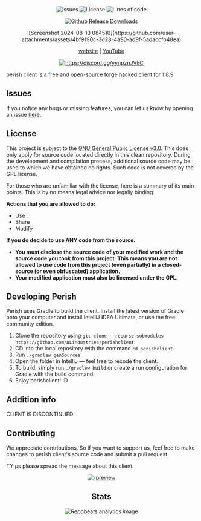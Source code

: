 <div align="center">
    <img src="https://img.shields.io/github/issues/DLindustries/perishclient?style=flat" alt="issues">
    <img src="https://img.shields.io/badge/license-GPLV3-green" alt="License">
    <img src="https://tokei.rs/b1/github/DLindustries/perishclient?category=code&style=flat" alt="Lines of code">
</p>

[![Github Release Downloads](https://img.shields.io/github/downloads/DLindustries/perishclient/total?label=Github%20Release%20Downloads&style=flat-square)](https://github.com/20laid/perishclient/releases)

<p>
    ![Screenshot 2024-08-13 084510](https://github.com/user-attachments/assets/4bf9190c-3d28-4a90-ad9f-5adaccfb48ea)
</p>

[website](perishclient.codedesign.app) |
[YouTube](https://youtube.com/@quoly)

<a href="https://discord.gg/yynpznJVkC"><img src="https://invidget.switchblade.xyz/yynpznJVkC" alt="https://discord.gg/yynpznJVkC"/></a><br>

</div>

perish client is a free and open-source forge hacked client for 1.8.9

## Issues

If you notice any bugs or missing features, you can let us know by opening an issue [here](https://github.com/DLindustries/perishclient/issues).

## License

This project is subject to the [GNU General Public License v3.0](https://www.gnu.org/licenses/gpl-3.0.en.html). This does only apply for source code located directly in this clean repository. During the development and compilation process, additional source code may be used to which we have obtained no rights. Such code is not covered by the GPL license.

For those who are unfamiliar with the license, here is a summary of its main points. This is by no means legal advice nor legally binding.

**Actions that you are allowed to do:**

- Use
- Share
- Modify

**If you do decide to use ANY code from the source:**

- **You must disclose the source code of your modified work and the source code you took from this project. This means you are not allowed to use code from this project (even partially) in a closed-source (or even obfuscated) application.**
- **Your modified application must also be licensed under the GPL.**

## Developing Perish

Perish uses Gradle to build the client. Install the latest version of Gradle onto your computer and install IntelliJ IDEA Ultimate, or use the free community edition.

1. Clone the repository using `git clone --recurse-submodules https://github.com/DLindustries/perishclient`.
2. CD into the local repository with the command `cd perishclient`.
3. Run `./gradlew genSources`.
4. Open the folder in IntelliJ — feel free to recode the client.
5. To build, simply run `./gradlew build` or create a run configuration for Gradle with the build command.
6. Enjoy perishclient! :D

## Addition info

CLIENT IS DISCONTINUED

## Contributing

We appreciate contributions. So if you want to support us, feel free to make changes to perish client's source code and submit a pull request

TY ps please spread the message about this client.
<div align="center">

[![-preview](https://github.com/user-attachments/assets/94d9321d-fc39-4f99-9f0e-593fe977b920)](https://www.youtube.com/@Quoly)



## Stats

![Repobeats analytics image](https://repobeats.axiom.co/api/embed/63b90c11eafcb6a769c328d8a7f9afb5556dd3ca.svg "Repobeats analytics image")
